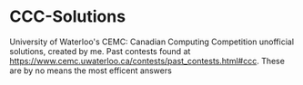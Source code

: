 # CCC-Solutions
University of Waterloo's CEMC: Canadian Computing Competition unofficial solutions, created by me. Past contests found at https://www.cemc.uwaterloo.ca/contests/past_contests.html#ccc. These are by no means the most efficent answers
